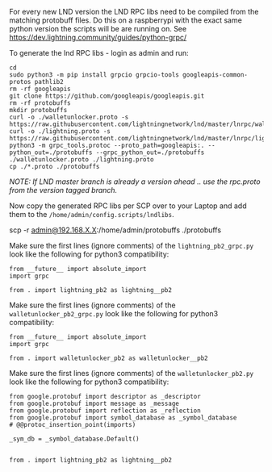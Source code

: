 For every new LND version the LND RPC libs need to be compiled from the matching protobuff files.
Do this on a raspberrypi with the exact same python version the scripts will be are running on.
See https://dev.lightning.community/guides/python-grpc/


To generate the lnd RPC libs - login as admin and run:
```
cd
sudo python3 -m pip install grpcio grpcio-tools googleapis-common-protos pathlib2
rm -rf googleapis 
git clone https://github.com/googleapis/googleapis.git
rm -rf protobuffs
mkdir protobuffs
curl -o ./walletunlocker.proto -s https://raw.githubusercontent.com/lightningnetwork/lnd/master/lnrpc/walletunlocker.proto
curl -o ./lightning.proto -s https://raw.githubusercontent.com/lightningnetwork/lnd/master/lnrpc/lightning.proto
python3 -m grpc_tools.protoc --proto_path=googleapis:. --python_out=./protobuffs --grpc_python_out=./protobuffs ./walletunlocker.proto ./lightning.proto
cp ./*.proto ./protobuffs
````

*NOTE: If LND master branch is already a version ahead .. use the rpc.proto from the version tagged branch.*

Now copy the generated RPC libs per SCP over to your Laptop and add them to the `/home/admin/config.scripts/lndlibs`.

scp -r admin@192.168.X.X:/home/admin/protobuffs ./protobuffs

Make sure the first lines (ignore comments) of the `lightning_pb2_grpc.py` look like the following for python3 compatibility:
```
from __future__ import absolute_import
import grpc

from . import lightning_pb2 as lightning__pb2
```

Make sure the first lines (ignore comments) of the `walletunlocker_pb2_grpc.py` look like the following for python3 compatibility:
```
from __future__ import absolute_import
import grpc

from . import walletunlocker_pb2 as walletunlocker__pb2
```

Make sure the first lines (ignore comments) of the `walletunlocker_pb2.py` look like the following for python3 compatibility:
```
from google.protobuf import descriptor as _descriptor
from google.protobuf import message as _message
from google.protobuf import reflection as _reflection
from google.protobuf import symbol_database as _symbol_database
# @@protoc_insertion_point(imports)

_sym_db = _symbol_database.Default()


from . import lightning_pb2 as lightning__pb2
```


